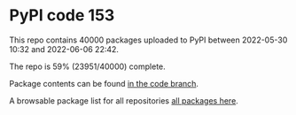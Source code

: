 # PyPI code 153

This repo contains 40000 packages uploaded to PyPI between 
2022-05-30 10:32 and 2022-06-06 22:42.

The repo is 59% (23951/40000) complete.

Package contents can be found [in the code branch](https://github.com/pypi-data/pypi-mirror-153/tree/code/packages).

A browsable package list for all repositories [all packages here](https://pypi-data.github.io/website/repositories/pypi-mirror-153).


